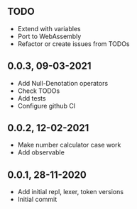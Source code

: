 ## TODO

- Extend with variables
- Port to WebAssembly
- Refactor or create issues from TODOs

## 0.0.3, 09-03-2021

- Add Null-Denotation operators
- Check TODOs
- Add tests
- Configure github CI

## 0.0.2, 12-02-2021

- Make number calculator case work
- Add observable

## 0.0.1, 28-11-2020

- Add initial repl, lexer, token versions
- Initial commit